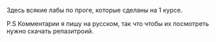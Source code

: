 Здесь всякие лабы по проге, которые сделаны на 1 курсе.

P.S Комментарии я пишу на русском, так что чтобы их посмотреть нужно скачать репазитроий.
